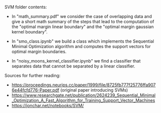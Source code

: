SVM folder contents:

- In "math_summary.pdf" we consider the case of overlapping data and give a short math summary of the steps that lead to the computation of the "optimal margin linear boundary" and the "optimal margin gaussian kernel boundary".

- In "smo_class.ipynb" we build a class which implements the Sequential Minimal Optimization algorithm and computes the support vectors for optimal margin boundaries.

- In "noisy_moons_kernel_classifier.ipynb" we find a classifier that separates data that cannot be separated by a linear classifier.

Sources for further reading:
  - https://proceedings.neurips.cc/paper/1999/file/8725fb777f25776ffa9076e44fcfd776-Paper.pdf (original paper introducing SVMs)
  - https://www.researchgate.net/publication/2624239_Sequential_Minimal_Optimization_A_Fast_Algorithm_for_Training_Support_Vector_Machines
  - https://jonchar.net/notebooks/SVM/
